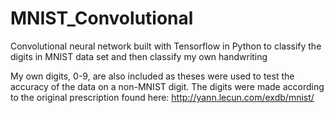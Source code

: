 # MNIST_Convolutional
Convolutional neural network built with Tensorflow in Python to classify the digits in MNIST data set and then classify my own handwriting

My own digits, 0-9, are also included as theses were used to test the accuracy of the data on a non-MNIST digit. The digits were made according to the original prescription found here: http://yann.lecun.com/exdb/mnist/
